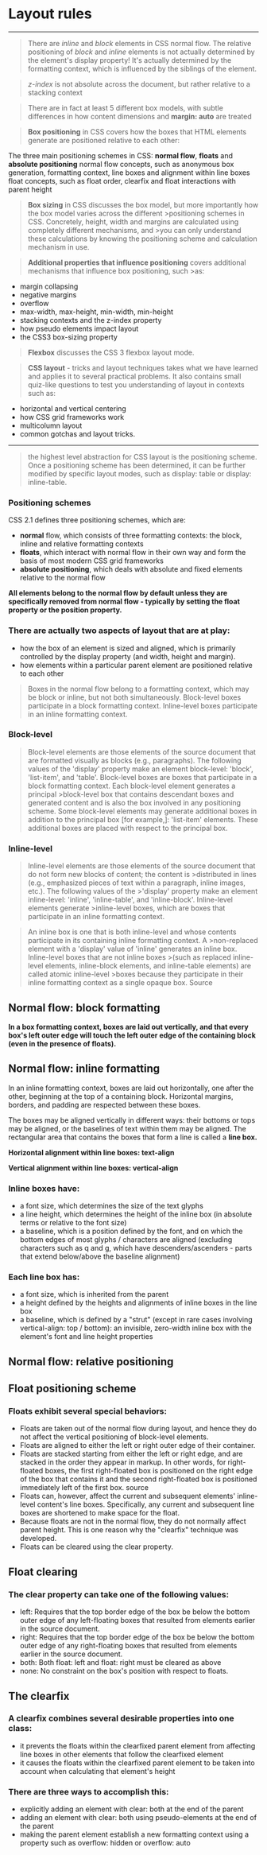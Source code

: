 
# Layout rules

-----

>There are *inline* and *block* elements in CSS normal flow.
>The relative positioning of *block* and *inline* elements is not actually determined by the element's display property! It's actually determined by the formatting context, which is influenced by the siblings of the element.

>*z-index* is not absolute across the document, but rather relative to a stacking context

>There are in fact at least 5 different box models, with subtle differences in how content dimensions and **margin: auto** are treated

>**Box positioning** in CSS covers how the boxes that HTML elements generate are positioned relative to each other:

The three main positioning schemes in CSS: **normal flow**, **floats** and **absolute positioning**
normal flow concepts, such as anonymous box generation, formatting context, line boxes and alignment within line boxes
float concepts, such as float order, clearfix and float interactions with parent height

>**Box sizing** in CSS discusses the box model, but more importantly how the box model varies across the different >positioning schemes in CSS. Concretely, height, width and margins are calculated using completely different mechanisms, and >you can only understand these calculations by knowing the positioning scheme and calculation mechanism in use.

>**Additional properties that influence positioning** covers additional mechanisms that influence box positioning, such >as:

 + margin collapsing
 + negative margins
 + overflow
 + max-width, max-height, min-width, min-height
 + stacking contexts and the z-index property
 + how pseudo elements impact layout
 + the CSS3 box-sizing property

>**Flexbox** discusses the CSS 3 flexbox layout mode.

>**CSS layout** - tricks and layout techniques takes what we have learned and applies it to several practical problems. 
>It also contains small quiz-like questions to test you understanding of layout in contexts such as:

 + horizontal and vertical centering
 + how CSS grid frameworks work
 + multicolumn layout
 + common gotchas and layout tricks.
 
 
 ----
 
 >the highest level abstraction for CSS layout is the positioning scheme. Once a positioning scheme has been determined, 
 >it can be further modified by specific layout modes, such as display: table or display: inline-table.
 
 ### Positioning schemes
 
 CSS 2.1 defines three positioning schemes, which are:

* **normal** flow, which consists of three formatting contexts: the block, inline and relative formatting contexts
* **floats**, which interact with normal flow in their own way and form the basis of most modern CSS grid frameworks
* **absolute positioning**, which deals with absolute and fixed elements relative to the normal flow

**All elements belong to the normal flow by default unless they are specifically removed from normal flow - typically by setting the float property or the position property.**

### There are actually two aspects of layout that are at play:

 * how the box of an element is sized and aligned, which is primarily controlled by the display property (and width, height and margin).
 * how elements within a particular parent element are positioned relative to each other
 
 > Boxes in the normal flow belong to a formatting context, which may be block or inline, but not both simultaneously. 
 > Block-level boxes participate in a block formatting context. Inline-level boxes participate in an inline formatting context. 

### Block-level
> Block-level elements are those elements of the source document that are formatted visually as blocks (e.g., paragraphs). 
> The following values of the 'display' property make an element block-level: 'block', 'list-item', and 'table'.
> Block-level boxes are boxes that participate in a block formatting context. Each block-level element generates a principal >block-level box that contains descendant boxes and generated content and is also the box involved in any positioning scheme. 
> Some block-level elements may generate additional boxes in addition to the principal box [for example,]: 'list-item' elements. These additional boxes are placed with respect to the principal box.

### Inline-level
>Inline-level elements are those elements of the source document that do not form new blocks of content; the content is >distributed in lines (e.g., emphasized pieces of text within a paragraph, inline images, etc.). The following values of the >'display' property make an element inline-level: 'inline', 'inline-table', and 'inline-block'. Inline-level elements generate >inline-level boxes, which are boxes that participate in an inline formatting context.

>An inline box is one that is both inline-level and whose contents participate in its containing inline formatting context. A >non-replaced element with a 'display' value of 'inline' generates an inline box. Inline-level boxes that are not inline boxes >(such as replaced inline-level elements, inline-block elements, and inline-table elements) are called atomic inline-level >boxes because they participate in their inline formatting context as a single opaque box. Source

## Normal flow: block formatting

**In a box formatting context, boxes are laid out vertically, and that every box's left outer edge will touch the left outer edge of the containing block (even in the presence of floats).**

## Normal flow: inline formatting

In an inline formatting context, boxes are laid out horizontally, one after the other, beginning at the top of a containing block. Horizontal margins, borders, and padding are respected between these boxes.

The boxes may be aligned vertically in different ways: their bottoms or tops may be aligned, or the baselines of text within them may be aligned. The rectangular area that contains the boxes that form a line is called a **line box.**

**Horizontal alignment within line boxes: text-align**

**Vertical alignment within line boxes: vertical-align**

### Inline boxes have:

+ a font size, which determines the size of the text glyphs
+ a line height, which determines the height of the inline box (in absolute terms or relative to the font size)
+ a baseline, which is a position defined by the font, and on which the bottom edges of most glyphs / characters are aligned (excluding characters such as q and g, which have descenders/ascenders - parts that extend below/above the baseline alignment)

### Each line box has:

+ a font size, which is inherited from the parent
+ a height defined by the heights and alignments of inline boxes in the line box
+ a baseline, which is defined by a "strut" (except in rare cases involving vertical-align: top / bottom): an invisible, zero-width inline box with the element's font and line height properties

## Normal flow: relative positioning

## Float positioning scheme

### Floats exhibit several special behaviors:

* Floats are taken out of the normal flow during layout, and hence they do not affect the vertical positioning of block-level elements.
* Floats are aligned to either the left or right outer edge of their container.
* Floats are stacked starting from either the left or right edge, and are stacked in the order they appear in markup. In other words, for right-floated boxes, the first right-floated box is positioned on the right edge of the box that contains it and the second right-floated box is positioned immediately left of the first box. source
* Floats can, however, affect the current and subsequent elements' inline-level content's line boxes. Specifically, any current and subsequent line boxes are shortened to make space for the float.
* Because floats are not in the normal flow, they do not normally affect parent height. This is one reason why the "clearfix" technique was developed.
* Floats can be cleared using the clear property.

## Float clearing

### The clear property can take one of the following values:

* left: Requires that the top border edge of the box be below the bottom outer edge of any left-floating boxes that resulted from elements earlier in the source document.
* right: Requires that the top border edge of the box be below the bottom outer edge of any right-floating boxes that resulted from elements earlier in the source document.
* both: Both float: left and float: right must be cleared as above
* none: No constraint on the box's position with respect to floats.

## The clearfix

### A clearfix combines several desirable properties into one class:

* it prevents the floats within the clearfixed parent element from affecting line boxes in other elements that follow the clearfixed element
* it causes the floats within the clearfixed parent element to be taken into account when calculating that element's height

### There are three ways to accomplish this:

* explicitly adding an element with clear: both at the end of the parent
* adding an element with clear: both using pseudo-elements at the end of the parent
* making the parent element establish a new formatting context using a property such as overflow: hidden or overflow: auto
